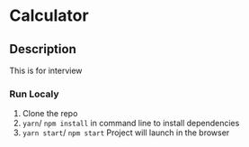 # Calculator

## Description
This is for interview 

### Run Localy

1) Clone the repo
2) `yarn`/ `npm install` in command line to install dependencies
3) `yarn start`/ `npm start` Project will launch in the browser


